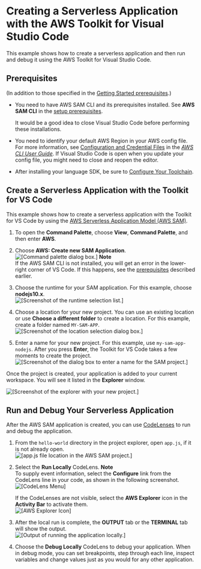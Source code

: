 # Creating a Serverless Application with the AWS Toolkit for Visual Studio Code<a name="create-sam"></a>

This example shows how to create a serverless application and then run and debug it using the AWS Toolkit for Visual Studio Code\.

## Prerequisites<a name="create-sam-prereq"></a>

\(In addition to those specified in the [Getting Started prerequisites](setup-toolkit.md#setup-prereq)\.\)
+ You need to have AWS SAM CLI and its prerequisites installed\. See **AWS SAM CLI** in the [setup prerequisites](setup-toolkit.md#setup-prereq)\.

  It would be a good idea to close Visual Studio Code before performing these installations\.
+ You need to identify your default AWS Region in your AWS config file\. For more information, see [Configuration and Credential Files](https://docs.aws.amazon.com/cli/latest/userguide/cli-configure-files.html) in the *[AWS CLI User Guide](https://docs.aws.amazon.com/cli/latest/userguide/)*\. If Visual Studio Code is open when you update your config file, you might need to close and reopen the editor\.
+ After installing your language SDK, be sure to [Configure Your Toolchain](setup-toolchain.md)\.

## Create a Serverless Application with the Toolkit for VS Code<a name="create-serverless-app"></a>

This example shows how to create a serverless application with the Toolkit for VS Code by using the [AWS Serverless Application Model \(AWS SAM\)](https://docs.aws.amazon.com/serverless-application-model/)\.

1. To open the **Command Palette**, choose **View**, **Command Palette**, and then enter **AWS**\.

1. Choose **AWS: Create new SAM Application**\.  
![\[Command palette dialog box.\]](http://docs.aws.amazon.com/toolkit-for-vscode/latest/userguide/images/sam-create-app-cmdlet.png)
**Note**  
If the AWS SAM CLI is not installed, you will get an error in the lower\-right corner of VS Code\. If this happens, see the [prerequisites](#create-sam-prereq) described earlier\.

1. Choose the runtime for your SAM application\. For this example, choose **nodejs10\.x**\.  
![\[Screenshot of the runtime selection list.\]](http://docs.aws.amazon.com/toolkit-for-vscode/latest/userguide/images/sam-create-app-runtime.png)

1. Choose a location for your new project\. You can use an existing location or use **Choose a different folder** to create a location\. For this example, create a folder named `MY-SAM-APP`\.  
![\[Screenshot of the location selection dialog box.\]](http://docs.aws.amazon.com/toolkit-for-vscode/latest/userguide/images/sam-create-app-location.png)

1. Enter a name for your new project\. For this example, use `my-sam-app-nodejs`\. After you press **Enter**, the Toolkit for VS Code takes a few moments to create the project\.  
![\[Screenshot of the dialog box to enter a name for the SAM project.\]](http://docs.aws.amazon.com/toolkit-for-vscode/latest/userguide/images/sam-create-app-name.png)

Once the project is created, your application is added to your current workspace\. You will see it listed in the **Explorer** window\.

![\[Screenshot of the explorer with your new project.\]](http://docs.aws.amazon.com/toolkit-for-vscode/latest/userguide/images/sam-create-app-explorer.png)

## Run and Debug Your Serverless Application<a name="run-debug-sam-app"></a>

After the AWS SAM application is created, you can use [CodeLenses](https://code.visualstudio.com/blogs/2017/02/12/code-lens-roundup) to run and debug the application\.

1. From the `hello-world` directory in the project explorer, open `app.js`, if it is not already open\.  
![\[app.js file location in the AWS SAM project.\]](http://docs.aws.amazon.com/toolkit-for-vscode/latest/userguide/images/sam-app-file.png)

1. Select the **Run Locally** CodeLens\.
**Note**  
To supply event information, select the **Configure** link from the CodeLens line in your code, as shown in the following screenshot\.  
![\[CodeLens Menu\]](http://docs.aws.amazon.com/toolkit-for-vscode/latest/userguide/images/lambda-codelens-menu.png)

   If the CodeLenses are not visible, select the **AWS Explorer** icon in the **Activity Bar** to activate them\.  
![\[AWS Explorer Icon\]](http://docs.aws.amazon.com/toolkit-for-vscode/latest/userguide/images/aws-explorer-icon.png)

1. After the local run is complete, the **OUTPUT** tab or the **TERMINAL** tab will show the output\.  
![\[Output of running the application locally.\]](http://docs.aws.amazon.com/toolkit-for-vscode/latest/userguide/images/sam-run-locally.png)

1. Choose the **Debug Locally** CodeLens to debug your application\. When in debug mode, you can set breakpoints, step through each line, inspect variables and change values just as you would for any other application\.